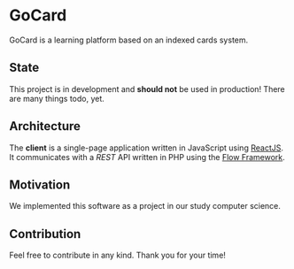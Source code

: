 # GoCard
GoCard is a learning platform based on an indexed cards system.

## State
This project is in development and **should not** be used in production!
There are many things todo, yet.

## Architecture
The **client** is a single-page application written in JavaScript using [ReactJS](https://reactjs.org/).
It communicates with a _REST_ API written in PHP using the [Flow Framework](https://flow.neos.io/).

## Motivation
We implemented this software as a project in our study computer science.

## Contribution
Feel free to contribute in any kind.
Thank you for your time!